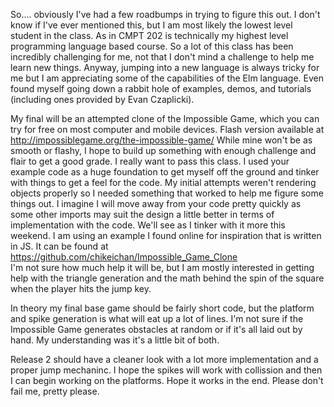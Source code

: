 So.... obviously I've had a few roadbumps in trying to figure this out.  I don't know if I've ever mentioned this, but I am most likely the lowest level student in the class.  As in CMPT 202 is technically my highest level programming language based course.  So a lot of this class has been incredibly challenging for me, not that I don't mind a challenge to help me learn new things.  Anyway, jumping into a new language is always tricky for me but I am appreciating some of the capabilities of the Elm language.  Even found myself going down a rabbit hole of examples, demos, and tutorials (including ones provided by Evan Czaplicki).

My final will be an attempted clone of the Impossible Game, which you can try for free on most computer and mobile devices.  Flash version available at http://impossiblegame.org/the-impossible-game/ 
While mine won't be as smooth or flashy, I hope to build up something with enough challenge and flair to get a good grade.  I really want to pass this class.
I used your example code as a huge foundation to get myself off the ground and tinker with things to get a feel for the code.  My initial attempts weren't rendering objects properly so I needed something that worked to help me figure some things out.  I imagine I will move away from your code pretty quickly as some other imports may suit the design a little better in terms of implementation with the code.  We'll see as I tinker with it more this weekend.
I am using an example I found online for inspiration that is written in JS.  It can be found at https://github.com/chikeichan/Impossible_Game_Clone  
I'm not sure how much help it will be, but I am mostly interested in getting help with the triangle generation and the math behind the spin of the square when the player hits the jump key.

In theory my final base game should be fairly short code, but the platform and spike generation is what will eat up a lot of lines.  I'm not sure if the Impossible Game generates obstacles at random or if it's all laid out by hand.  My understanding was it's a little bit of both.

Release 2 should have a cleaner look with a lot more implementation and a proper jump mechaninc.  I hope the spikes will work with collission and then I can begin working on the platforms.  Hope it works in the end.  Please don't fail me, pretty please.
